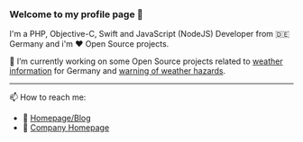 ### Welcome to my profile page 👋

I'm a PHP, Objective-C, Swift and JavaScript (NodeJS) Developer from 🇩🇪 Germany and i'm ❤️ Open Source projects. 

🔭 I’m currently working on some Open Source projects related to [weather information](https://github.com/Blog404DE/NeuthardWetter-Scripts) for Germany and [warning of weather hazards](https://github.com/Blog404DE/WetterwarnungDownloader).

---

📫 How to reach me: 
- 👯 [Homepage/Blog](https://www.blog404.de/kontaktformular/)
- 💼 [Company Homepage](https://www.tf-network.de/)

<!--
**Blog404DE/Blog404DE** is a ✨ _special_ ✨ repository because its `README.md` (this file) appears on your GitHub profile.

Here are some ideas to get you started:

- 🔭 I’m currently working on ...
- 🌱 I’m currently learning ...
- 👯 I’m looking to collaborate on ...
- 🤔 I’m looking for help with ...
- 💬 Ask me about ...
- 📫 How to reach me: ...
- 😄 Pronouns: ...
- ⚡ Fun fact: ...
-->
